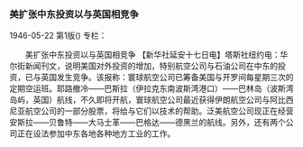 ### 美扩张中东投资以与英国相竞争

1946-05-22
第1版()
专栏：

　　美扩张中东投资以与英国相竞争
    【新华社延安十七日电】塔斯社纽约电：华尔街新闻刊文，说明美国对外投资的增加，特别航空公司与石油公司在中东的投资，已与英国发生竞争。该报称：寰球航空公司已筹备美国与开罗间每星期三次的定期空运班。耶路撤冷——巴斯拉（伊拉克东南波斯湾港口）——巴林岛（波斯湾岛屿，英国）航线，不久即将开航，寰球航空公司最近获得伊朗航空公司与阿比西尼亚航空公司的一部分股票，将给与它们以技术的帮助。泛美航空公司现正在经营安斯拉——贝鲁特——大马士革——巴格达——德黑兰的航线。另外，还有两个公司正在设法参加中东各地各种地方工业的工作。
